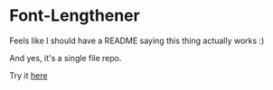 # Font-Lengthener

Feels like I should have a README saying this thing actually works :)

And yes, it's a single file repo.

Try it [here](https://dennydai.github.io/Font-Lengthener/)
